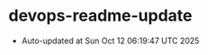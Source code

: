 # devops-readme-update
<!--START_SECTION:activity-->
- Auto-updated at Sun Oct 12 06:19:47 UTC 2025
<!--END_SECTION:activity-->
